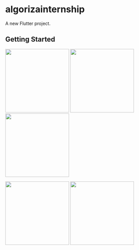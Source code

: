# algorizainternship

A new Flutter project.

## Getting Started
<img src="https://media-exp2.licdn.com/dms/image/C4D22AQHehePuSsWyww/feedshare-shrink_800/0/1656694144021?e=1660176000&v=beta&t=1Y4TZ0m7PRIqTkjPl8e1dGlroKBb_NjHkCjbu_rCwYc" width="200">       <img src="https://media-exp2.licdn.com/dms/image/C4D22AQErsVkVG43cOw/feedshare-shrink_800/0/1656694148303?e=1660176000&v=beta&t=sGgg19CYQgwDlQI38CF5cy7XUIX0BSawh5OEo-uHQPc" width="200">        <img src="https://media-exp2.licdn.com/dms/image/C4D22AQFo0B_NdyPOPA/feedshare-shrink_800/0/1656694147149?e=1660176000&v=beta&t=wY3F5rGD5Ec4HNzkXeF_FkTs5AYn4S2f9hOnNLdQItM" width="200"> 

<img src="https://media-exp2.licdn.com/dms/image/C4D22AQGPtGOTVBZrmw/feedshare-shrink_800/0/1656694145466?e=1660176000&v=beta&t=py-IIg-HN3cFtpYO3x6nl4NW0ak9HAaLXi9XxcOgOhk" width="200">       <img src="https://media-exp2.licdn.com/dms/image/C4D22AQGDV2cLILRMJw/feedshare-shrink_800/0/1656694150029?e=1660176000&v=beta&t=YIaq8cvmWV8xcGKIDF_SVUROeSWC--mH4e_G5e6GoVQ" width="200">
